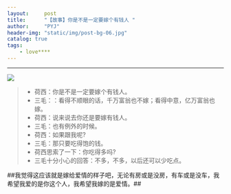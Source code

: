 ```yaml
---
layout:     post
title:      "【故事】你是不是一定要嫁个有钱人 "
author:     "PYJ"
header-img: "static/img/post-bg-06.jpg"
catalog: true
tags:
    - love****
---
```




----------

![](http://ww1.sinaimg.cn/large/71be7325ly1fe8sxm0knhj20dg08ct93.jpg)

> * 荷西：你是不是一定要嫁个有钱人。
> * 三毛：：看得不顺眼的话，千万富翁也不嫁；看得中意，亿万富翁也嫁。
> * 荷西：说来说去你还是要嫁有钱人。
> * 三毛：也有例外的时候。
> * 荷西：如果跟我呢?
> * 三毛：那只要吃得饱的钱。
> * 荷西思索了一下：你吃得多吗?
> * 三毛十分小心的回答：不多，不多，以后还可以少吃点。 

##我觉得这应该就是嫁给爱情的样子吧，无论有房或是没房，有车或是没车，我希望我爱的是你这个人，我希望我嫁的是爱情。##